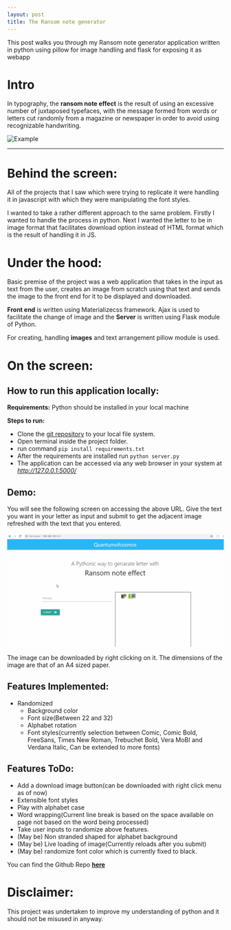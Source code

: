 ```yaml
---
layout: post
title: The Ransom note generator
---
```

This post walks you through my Ransom note generator application written in python using pillow for image handling and flask for exposing it as webapp

# Intro
In typography, the **ransom note effect** is the result of using an excessive number of juxtaposed typefaces, with the message formed from words or letters cut randomly from a magazine or newspaper in order to avoid using recognizable handwriting.

![Example](https://16sparrows.typepad.com/.a/6a00d834515a1f69e2017d424ea9a3970c-800wi)

****

# Behind the screen:

All of the projects that I saw which were trying to replicate it were handling it in javascript with which they were manipulating the font styles.

I wanted to take a rather different approach to the same problem. Firstly I wanted to handle the process in python. Next I wanted the letter to be in image format that facilitates download option instead of HTML format which is the result of handling it in JS.

# Under the hood:

Basic premise of the project was a web application that takes in the input as text from the user, creates an image from scratch using that text and sends the image to the front end for it to be displayed and downloaded.

**Front end** is written using Materializecss framework. Ajax is used to facilitate the change of image and the **Server** is written using Flask module of Python.

For creating, handling **images** and text arrangement pillow module is used.

# On the screen:

## How to run this application locally:
**Requirements:**  Python should be installed in your local machine

**Steps to run:**
* Clone the [git repository](https://github.com/Quantumofcosmos/ransom_note_generator) to your local file system.
* Open terminal inside the project folder.
* run command `pip install requirements.txt`
* After the requirements are installed run `python server.py`
* The application can be accessed via any web browser in your system at *http://127.0.0.1:5000/*

## Demo:
You will see the following screen on accessing the above URL. Give the text you want in your letter as input and submit to get the adjacent image refreshed with the text that you entered.  

![GUI of application](/img/ransom.gif)

The image can be downloaded by right clicking on it. The dimensions of the image are that of an A4 sized paper.

## Features Implemented:
* Randomized
  * Background color
  * Font size(Between 22 and 32)
  * Alphabet rotation
  * Font styles(currently selection between Comic, Comic Bold, FreeSans, Times New Roman, Trebuchet Bold, Vera MoBI and Verdana Italic, Can be extended to more fonts)

## Features ToDo:
* Add a download image button(can be downloaded with right click menu as of now)
* Extensible font styles
* Play with alphabet case
* Word wrapping(Current line break is based on the space available on page not based on the word being processed)
* Take user inputs to randomize above features.
* (May be) Non stranded shaped for alphabet background
* (May be) Live loading of image(Currently reloads after you submit)
* (May be) randomize font color which is currently fixed to black.

You can find the Github Repo **[here](https://github.com/Quantumofcosmos/ransom_note_generator)**

# Disclaimer:
This project was undertaken to improve my understanding of python and it should not be misused in anyway.
